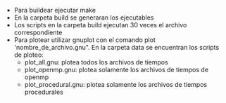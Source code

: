 - Para buildear ejecutar make
- En la carpeta build se generaran los ejecutables
- Los scripts en la carpeta build ejecutan 30 veces el archivo correspondiente
- Para plotear utilizar gnuplot con el comando plot 'nombre_de_archivo.gnu". En la carpeta data se encuentran los scripts de ploteo:
    * plot_all.gnu: plotea todos los archivos de tiempos
    * plot_openmp.gnu: plotea solamente los archivos de tiempos de openmp
    * plot_procedural.gnu: plotea solamente los archivos de tiempos procedurales
